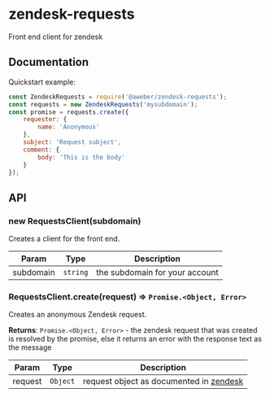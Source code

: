 # zendesk-requests

Front end client for zendesk

## Documentation

Quickstart example:

```javascript
const ZendeskRequests = require('@aweber/zendesk-requests');
const requests = new ZendeskRequests('mysubdomain');
const promise = requests.create({
    requester: {
        name: 'Anonymous'
    },
    subject: 'Request subject',
    comment: {
        body: 'This is the body'
    }
});
```

## API

### new RequestsClient(subdomain)
Creates a client for the front end.


| Param | Type | Description |
| --- | --- | --- |
| subdomain | <code>string</code> | the subdomain for your account |

<a name="RequestsClient.create"></a>

### RequestsClient.create(request) ⇒ <code>Promise.&lt;Object, Error&gt;</code>
Creates an anonymous Zendesk request.

**Returns**: <code>Promise.&lt;Object, Error&gt;</code> - the zendesk request that was created is
                                  resolved by the promise, else it returns
                                  an error with the response text as the
                                  message  

| Param | Type | Description |
| --- | --- | --- |
| request | <code>Object</code> | request object as documented in                  <a href="https://developer.zendesk.com/rest_api/docs/core/requests#create-request">                 zendesk</a> |
